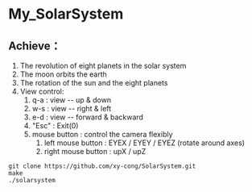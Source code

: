 # My_SolarSystem

## Achieve：

1. The revolution of eight planets in the solar system
2. The moon orbits the earth
3. The rotation of the sun and the eight planets
4. View control:
   1. q-a : view -- up & down
   2. w-s : view -- right & left
   3. e-d : view -- forward & backward
   4. "Esc" : Exit(0)
   5. mouse button : control the camera flexibly
      1. left mouse button : EYEX / EYEY / EYEZ (rotate around axes)
      2. right mouse button : upX / upZ 



```
git clone https://github.com/xy-cong/SolarSystem.git
make
./solarsystem
```

